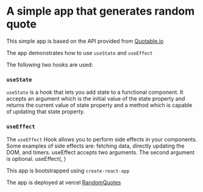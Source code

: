 # A simple app that generates random quote

This simple app is based on the API provided from [Quotable.io](https://api.quotable.io/random)

The app demonstrates how to use `useState` and `useEffect`

The following two hooks are used:

### `useState`

`useState` is a hook that lets you add state to a functional component. It accepts an argument which is the initial value of the state property and returns the current value of state property and a method which is capable of updating that state property.

### `useEffect`


The `useEffect` Hook allows you to perform side effects in your components. Some examples of side effects are: fetching data, directly updating the DOM, and timers. useEffect accepts two arguments. The second argument is optional. useEffect(<function>, <dependency>)

This app is bootstrapped using `create-react-app`

The app is deployed at vercel [RandomQuotes](random-quotes-pi.vercel.app)